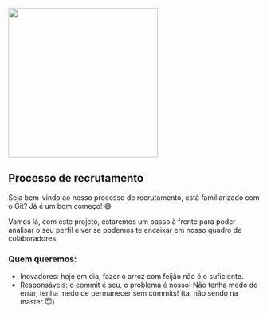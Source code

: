 <p class="bg-blue">
    <img src="https://bookplay.com.br/images/bookplay-logo.svg" width="300px"/>
</p>

## Processo de recrutamento

Seja bem-vindo ao nosso processo de recrutamento, está familiarizado com o Git? Já é um bom começo! :smile:

Vamos lá, com este projeto, estaremos um passo à frente para poder analisar o seu perfil e ver se podemos te encaixar em nosso quadro de colaboradores.

### Quem queremos:
* Inovadores: hoje em dia,  fazer o arroz com feijão não é o suficiente.
* Responsáveis: o commit é seu, o problema é nosso! Não tenha medo de errar, tenha medo de permanecer sem commits! (ta, não sendo na master :innocent:)